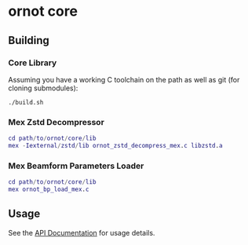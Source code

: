 # ornot core

## Building

### Core Library
Assuming you have a working C toolchain on the path as well as git
(for cloning submodules):

```
./build.sh
```

### Mex Zstd Decompressor

```matlab
cd path/to/ornot/core/lib
mex -Iexternal/zstd/lib ornot_zstd_decompress_mex.c libzstd.a
```

### Mex Beamform Parameters Loader

```matlab
cd path/to/ornot/core/lib
mex ornot_bp_load_mex.c
```

## Usage

See the [API Documentation](./API.md) for usage details.
